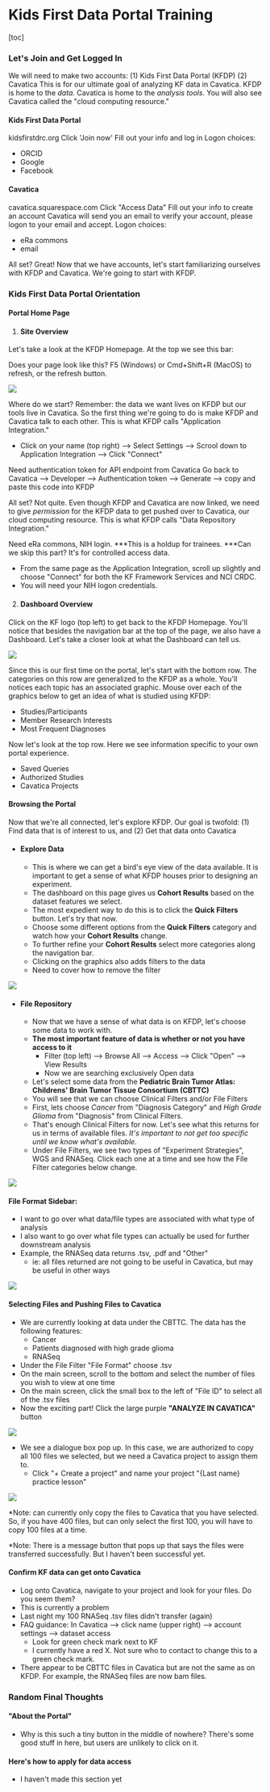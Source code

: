 # Kids First Data Portal Training

[toc]

### Let's Join and Get Logged In 
We will need to make two accounts: 
(1) Kids First Data Portal (KFDP)
(2) Cavatica 
This is for our ultimate goal of analyzing KF data in Cavatica. 
KFDP is home to the *data*. Cavatica is home to the *analysis tools*. 
You will also see Cavatica called the "cloud computing resource."

#### Kids First Data Portal
kidsfirstdrc.org 
Click 'Join now'
Fill out your info and log in
Logon choices:
* ORCID
* Google
* Facebook

#### Cavatica
cavatica.squarespace.com
Click "Access Data"
Fill out your info to create an account
Cavatica will send you an email to verify your account, please logon to your email and accept.
Logon choices:
* eRa commons
* email


All set? Great! Now that we have accounts, let's start familiarizing ourselves with KFDP and Cavatica. We're going to start with KFDP. 

### Kids First Data Portal Orientation
#### Portal Home Page
1. #### Site Overview

Let's take a look at the KFDP Homepage. At the top we see this bar: 

Does your page look like this? F5 (Windows) or Cmd+Shift+R (MacOS) to refresh, or the refresh button.

![](https://i.imgur.com/mAnoGT1.png)

Where do we start? Remember: the data we want lives on KFDP but our tools live in Cavatica. So the first thing we're going to do is make KFDP and Cavatica talk to each other. This is what KFDP calls "Application Integration."

* Click on your name (top right) --> Select Settings --> Scrool down to Application Integration --> Click "Connect"

Need authentication token for API endpoint from Cavatica
Go back to Cavatica --> Developer --> Authentication token --> Generate --> copy and paste this code into KFDP 

All set? Not quite. Even though KFDP and Cavatica are now linked, we need to give *permission* for the KFDP data to get pushed over to Cavatica, our cloud computing resource. This is what KFDP calls "Data Repository Integration."

Need eRa commons, NIH login. 
***This is a holdup for trainees. 
***Can we skip this part? It's for controlled access data. 

* From the same page as the Application Integration, scroll up slightly and choose "Connect" for both the KF Framework Services and NCI CRDC. 
* You will need your NIH logon credentials. 

2. #### Dashboard Overview

Click on the KF logo (top left) to get back to the KFDP Homepage. 
You'll notice that besides the navigation bar at the top of the page, we also have a Dashboard. Let's take a closer look at what the Dashboard can tell us. 

![](https://i.imgur.com/2I0WsES.png)

Since this is our first time on the portal, let's start with the bottom row. The categories on this row are generalized to the KFDP as a whole. You'll notices each topic has an associated graphic. Mouse over each of the graphics below to get an idea of what is studied using KFDP: 
* Studies/Participants
* Member Research Interests
* Most Frequent Diagnoses

Now let's look at the top row. Here we see information specific to your own portal experience. 
* Saved Queries
* Authorized Studies
* Cavatica Projects

#### Browsing the Portal

Now that we're all connected, let's explore KFDP. Our goal is twofold: 
(1) Find data that is of interest to us, and 
(2) Get that data onto Cavatica

* #### Explore Data

    * This is where we can get a bird's eye view of the data available. It is important to get a sense of what KFDP houses prior to designing an experiment. 
    * The dashboard on this page gives us **Cohort Results** based on the dataset features we select.
    * The most expedient way to do this is to click the **Quick Filters** button. Let's try that now.
    * Choose some different options from the **Quick Filters** category and watch how your **Cohort Results** change. 
    * To further refine your **Cohort Results** select more categories along the navigation bar.
    * Clicking on the graphics also adds filters to the data
    * Need to cover how to remove the filter

![](https://i.imgur.com/HIuuO67.png)



* #### File Repository
    * Now that we have a sense of what data is on KFDP, let's choose some data to work with. 
    * **The most important feature of data is whether or not you have access to it** 
        * Filter (top left) --> Browse All --> Access --> Click "Open" --> View Results
        * Now we are searching exclusively Open data
    *  Let's select some data from the **Pediatric Brain Tumor Atlas: Childrens' Brain Tumor Tissue Consortium (CBTTC)**
    *  You will see that we can choose Clinical Filters and/or File Filters
    *  First, lets choose *Cancer* from "Diagnosis Category" and *High Grade Glioma* from "Diagnosis" from Clinical Filters.
    *  That's enough Clinical Filters for now. Let's see what this returns for us in terms of available files. *It's important to not get too specific until we know what's available.* 
    *  Under File Filters, we see two types of "Experiment Strategies", WGS and RNASeq. Click each one at a time and see how the File Filter categories below change. 

![](https://i.imgur.com/UtjJeYp.png)



#### File Format Sidebar: 
* I want to go over what data/file types are associated with what type of analysis
* I also want to go over what file types can actually be used for further downstream analysis
* Example, the RNASeq data returns .tsv, .pdf and "Other"
    * ie: all files returned are not going to be useful in Cavatica, but may be useful in other ways

![](https://i.imgur.com/MIlY0DJ.png)


#### Selecting Files and Pushing Files to Cavatica
* We are currently looking at data under the CBTTC. The data has the following features: 
    * Cancer
    * Patients diagnosed with high grade glioma
    * RNASeq 
* Under the File Filter "File Format" choose .tsv
* On the main screen, scroll to the bottom and select the number of files you wish to view at one time
* On the main screen, click the small box to the left of "File ID" to select all of the .tsv files
* Now the exciting part! Click the large purple **"ANALYZE IN CAVATICA"** button

![](https://i.imgur.com/So5jl7k.png)


* We see a dialogue box pop up. In this case, we are authorized to copy all 100 files we selected, but we need a Cavatica project to assign them to. 
    * Click "+ Create a project" and name your project "{Last name} practice lesson"

![](https://i.imgur.com/Df1aDGx.png)

*Note: can currently only copy the files to Cavatica that you have selected. So, if you have 400 files, but can only select the first 100, you will have to copy 100 files at a time.

*Note: There is a message button that pops up that says the files were transferred successfully. But I haven't been successful yet. 

#### Confirm KF data can get onto Cavatica
* Log onto Cavatica, navigate to your project and look for your files. Do you seem them? 
* This is currently a problem
* Last night my 100 RNASeq .tsv files didn't transfer (again)
* FAQ guidance: In Cavatica --> click name (upper right) --> account settings --> dataset access
    * Look for green check mark next to KF
    * I currently have a red X. Not sure who to contact to change this to a green check mark. 
* There appear to be CBTTC files in Cavatica but are not the same as on KFDP. For example, the RNASeq files are now bam files.

### Random Final Thoughts

#### "About the Portal"
* Why is this such a tiny button in the middle of nowhere? There's some good stuff in here, but users are unlikely to click on it. 

#### Here's how to apply for data access
* I haven't made this section yet 
